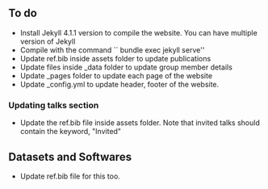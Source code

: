  

## To do
 - Install Jekyll 4.1.1 version to compile the website. You can have multiple version of Jekyll
 - Compile with the command `` bundle exec jekyll serve''
 - Update ref.bib inside assets folder to update publications
 - Update files inside _data folder to update group member details
 - Update _pages folder to update each page of the website
 - Update _config.yml to update header, footer of the website.
 
### Updating talks section 
 - Update the ref.bib file inside assets folder. Note that invited talks should contain the keyword, "Invited"

## Datasets and Softwares
 - Update ref.bib file for this too.
